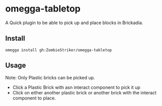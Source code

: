 # omegga-tabletop

A Quick plugin to be able to pick up and place blocks in Brickadia.

## Install

`omegga install gh:ZombieStriker/omegga-tabletop`

## Usage

Note: Only Plastic bricks can be picked up.

* Click a Plastic Brick with asn interact component to pick it up
* Click on either another plastic brick or another brick with the interact component to place.

